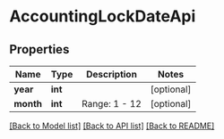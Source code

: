 # AccountingLockDateApi

## Properties
Name | Type | Description | Notes
------------ | ------------- | ------------- | -------------
**year** | **int** |  | [optional] 
**month** | **int** | Range: 1 - 12 | [optional] 

[[Back to Model list]](../../README.md#documentation-for-models) [[Back to API list]](../../README.md#documentation-for-api-endpoints) [[Back to README]](../../README.md)

